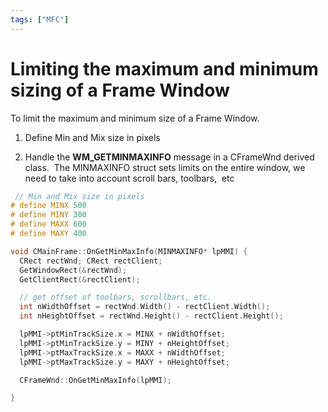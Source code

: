 ```yaml
---
tags: ["MFC"]
---
```



# Limiting the maximum and minimum sizing  of a Frame Window

<!--markdownlint-disable MD013 MD029 MD036 MD024 MD033 MD040 MD042 MD001 MD051 MD025 MD052-->

To limit the maximum and minimum size of a Frame Window.

1. Define Min and Mix size in pixels

2. Handle the **WM_GETMINMAXINFO** message in a CFrameWnd derived class.  The MINMAXINFO struct sets limits on the entire window, we need to take into account scroll bars, toolbars,  etc

```cpp
 // Min and Mix size in pixels
# define MINX 500
# define MINY 300
# define MAXX 600
# define MAXY 400

void CMainFrame::OnGetMinMaxInfo(MINMAXINFO* lpMMI) { 
  CRect rectWnd; CRect rectClient;
  GetWindowRect(&rectWnd); 
  GetClientRect(&rectClient);

  // get offset of toolbars, scrollbars, etc. 
  int nWidthOffset = rectWnd.Width() - rectClient.Width(); 
  int nHeightOffset = rectWnd.Height() - rectClient.Height();

  lpMMI->ptMinTrackSize.x = MINX + nWidthOffset; 
  lpMMI->ptMinTrackSize.y = MINY + nHeightOffset;
  lpMMI->ptMaxTrackSize.x = MAXX + nWidthOffset;
  lpMMI->ptMaxTrackSize.y = MAXY + nHeightOffset;

  CFrameWnd::OnGetMinMaxInfo(lpMMI);

}
 ```
